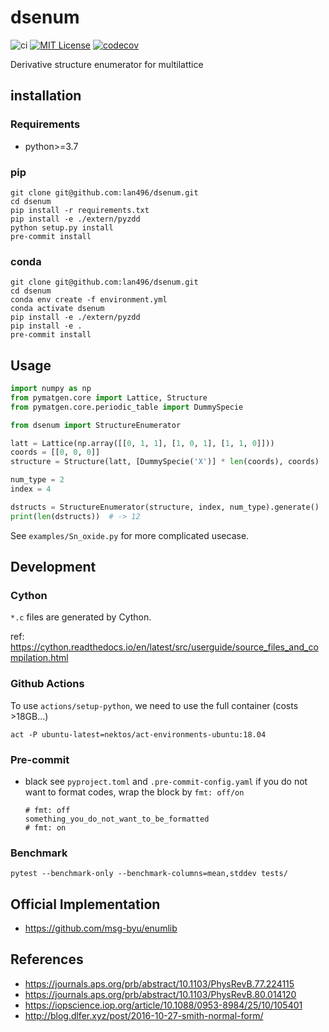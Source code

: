 # dsenum
![ci](https://github.com/lan496/dsenum/workflows/ci/badge.svg?branch=develop)
[![MIT License](http://img.shields.io/badge/license-MIT-blue.svg?style=flat)](LICENSE)
[![codecov](https://codecov.io/gh/lan496/dsenum/branch/develop/graph/badge.svg)](https://codecov.io/gh/lan496/dsenum)

Derivative structure enumerator for multilattice


## installation

### Requirements
- python>=3.7

### pip
```
git clone git@github.com:lan496/dsenum.git
cd dsenum
pip install -r requirements.txt
pip install -e ./extern/pyzdd
python setup.py install
pre-commit install
```

### conda
```script
git clone git@github.com:lan496/dsenum.git
cd dsenum
conda env create -f environment.yml
conda activate dsenum
pip install -e ./extern/pyzdd
pip install -e .
pre-commit install
```

## Usage

```sample.py
import numpy as np
from pymatgen.core import Lattice, Structure
from pymatgen.core.periodic_table import DummySpecie

from dsenum import StructureEnumerator

latt = Lattice(np.array([[0, 1, 1], [1, 0, 1], [1, 1, 0]]))
coords = [[0, 0, 0]]
structure = Structure(latt, [DummySpecie('X')] * len(coords), coords)

num_type = 2
index = 4

dstructs = StructureEnumerator(structure, index, num_type).generate()
print(len(dstructs))  # -> 12
```

See `examples/Sn_oxide.py` for more complicated usecase.

## Development

### Cython
`*.c` files are generated by Cython.

ref: https://cython.readthedocs.io/en/latest/src/userguide/source_files_and_compilation.html

### Github Actions
To use `actions/setup-python`, we need to use the full container (costs >18GB...)

```
act -P ubuntu-latest=nektos/act-environments-ubuntu:18.04
```

### Pre-commit
- black
    see `pyproject.toml` and `.pre-commit-config.yaml`
    if you do not want to format codes, wrap the block by `fmt: off/on`
    ```
    # fmt: off
    something_you_do_not_want_to_be_formatted
    # fmt: on
    ```

### Benchmark
```
pytest --benchmark-only --benchmark-columns=mean,stddev tests/
```

## Official Implementation
- https://github.com/msg-byu/enumlib

## References
- https://journals.aps.org/prb/abstract/10.1103/PhysRevB.77.224115
- https://journals.aps.org/prb/abstract/10.1103/PhysRevB.80.014120
- https://iopscience.iop.org/article/10.1088/0953-8984/25/10/105401
- http://blog.dlfer.xyz/post/2016-10-27-smith-normal-form/
